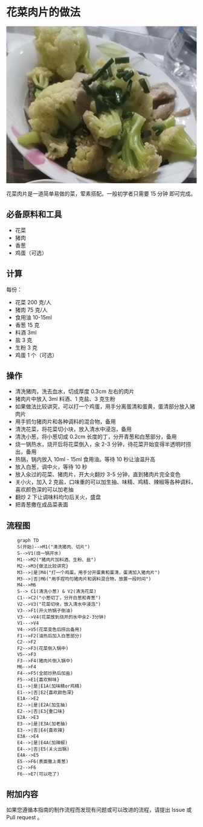
# 花菜肉片的做法

![花菜肉片成品](花菜肉片.jpg)

花菜肉片是一道简单易做的菜，荤素搭配。一般初学者只需要 15 分钟 即可完成。

## 必备原料和工具

- 花菜
- 猪肉
- 香葱
- 鸡蛋（可选）

## 计算

每份：

- 花菜 200 克/人
- 猪肉 75 克/人
- 食用油 10-15ml
- 香葱 15 克
- 料酒 3ml
- 盐 3 克
- 生粉 3 克
- 鸡蛋 1 个（可选）

## 操作

- 清洗猪肉，洗去血水，切成厚度 0.3cm 左右的肉片
- 猪肉片中放入 3ml 料酒、1 克盐、3 克生粉
- 如果做法比较讲究，可以打一个鸡蛋，用手分离蛋清和蛋黄，蛋清部分放入猪肉片
- 用手抓匀猪肉片和各种调料的混合物，备用
- 清洗花菜，将花菜切小块，放入清水中浸泡，备用
- 清洗小葱，将小葱切成 0.2cm 长度的丁，分开青葱和白葱部分，备用
- 烧一锅热水，烧开后将花菜倒入，汆 2-3 分钟，待花菜开始变得半透明时捞出，备用
- 热锅，锅内放入 10ml - 15ml 食用油。等待 10 秒让油温升高
- 放入白葱，调中火，等待 10 秒
- 放入汆过的花菜、猪肉片，开大火翻炒 3-5 分钟，直到猪肉片完全变色
- 关小火，加入 2 克盐，口味重的可以加生抽、味精、鸡精、辣椒等各种调料，喜欢颜色深的可以加老抽
- 翻炒 2 下让调味料均匀后关火，盛盘
- 把青葱撒在成品菜表面

## 流程图

```mermaid
    graph TD
    S(开始)-->M1("清洗猪肉、切片")
    S-->V1(烧一锅开水)
    M1-->M2("猪肉片加料酒、生粉、盐")
    M2-->M3{做法比较讲究}
    M3-->|是|M4("打一个鸡蛋，用手分开蛋黄和蛋清，蛋清加入猪肉片")
    M3-->|否|M6("用手捏均匀猪肉片和调料混合物，放置一段时间")
    M4-->M6
    S--> C1(清洗小葱) & V2(清洗花菜)
    C1-->C2("小葱切丁，分开白葱和青葱")
    V2-->V3("花菜切块，放入清水中浸泡")
    V3-->F1(开火热锅子倒油)
    V3--->V4(花菜放到烧开的水中汆2-3分钟)
    V1--->V4
    V4-->V5(花菜变色后捞出备用)
    F1-->F2(油热后加入白葱部分)
    C2-->F2
    F2-->F3(花菜倒入锅中)
    V5-->F3
    F3-->F4(猪肉片倒入锅中)
    M6-->F4
    F4-->F5(全部炒熟后加盐)
    F5-->E1{喜欢鲜味}
    E1-->|是|E1A(加味精or鸡精)
    E1-->|否|E2{喜欢颜色深}
    E1A-->E2
    E2-->|是|E2A(加生抽)
    E2-->|否|E3{重口味}
    E2A-->E3
    E3-->|是|E3A(加老抽)
    E3-->|否|E4{喜欢辣}
    E3A-->E4
    E4-->|是|E4A(加辣椒)
    E4-->|否|E5(关火出锅)
    E4A-->E5
    E5-->F6(表面撒上青葱)
    C2-->F6
    F6-->E7(可以吃了)
```

## 附加内容

如果您遵循本指南的制作流程而发现有问题或可以改进的流程，请提出 Issue 或 Pull request 。
